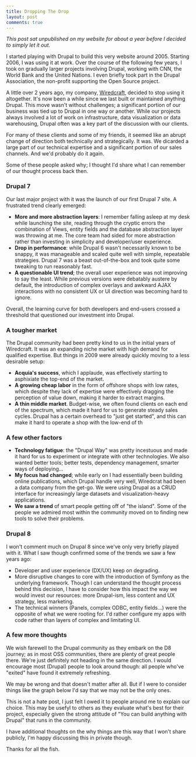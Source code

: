 ```yaml
---
title: Dropping The Drop
layout: post
comments: true
---
```


*This post sat unpublished on my website for about a year before I decided to simply let it out.*

I started playing with Drupal to build this very website around 2005. Starting 2006, I was using it at work. Over the course of the following few years, I took on gradually larger projects involving Drupal, working with CNN, the World Bank and the United Nations. I even briefly took part in the Drupal Association, the non-profit supporting the Open Source project.

A little over 2 years ago, my company, [Wiredcraft](http://wiredcraft.com), decided to stop using it altogether. It's now been a while since we last built or maintained anything Drupal. This move wasn't without challenges; a significant portion of our business was tied up to Drupal in one way or another. While our projects always involved a lot of work on infrastructure, data visualization or data warehousing, Drupal often was a key part of the discussion with our clients.

For many of these clients and some of my friends, it seemed like an abrupt change of direction both technically and strategically. It was. We dicarded a large part of our technical expertise and a significant portion of our sales channels. And we'd probably do it again.

Some of these people asked why; I thought I'd share what I can remember of our thought process back then.

### Drupal 7

Our last major project with it was the launch of our first Drupal 7 site. A frustrated trend clearly emerged:

- **More and more abstraction layers**: I remember falling asleep at my desk while launching the site, reading through the cryptic errors the combination of Views, entity fields and the database abstraction layer was throwing at me. The core team had sided for more abstraction rather than investing in simplicity and developer/user experience.
- **Drop in performance**: while Drupal 6 wasn't necessarily known to be snappy, it was manageable and scaled quite well with simple, repeatable strategies. Drupal 7 was a beast out-of-the-box and took quite some tweaking to run reasonably fast.
- **A questionable UI trend**; the overall user experience was not improving to say the least. While previous versions were debatably austere by default, the introduction of complex overlays and awkward AJAX interactions with no consistent UX or UI direction was becoming hard to ignore.

Overall, the learning curve for both developers and end-users crossed a threshold that questioned our investment into Drupal.

### A tougher market

The Drupal community had been pretty kind to us in the initial years of Wiredcraft. It was an expanding niche market with high demand for qualified expertise. But things in 2009 were already quickly moving to a less desirable setup:

- **Acquia's success**, which I applaude, was effectively starting to asphixiate the top-end of the market.
- **A growing cheap labor** in the form of offshore shops with low rates, which despite they lack of expertise were effectively dragging the perception of value down, making it harder to extract margins.
- **A thin middle market**. Budget-wise, we often found clients on each end of the spectrum, which made it hard for us to generate steady sales cycles. Drupal has a certain overhead to "just get started", and this can make it hard to operate a shop with the low-end of th

### A few other factors

- **Technology fatigue**: the "Drupal Way" was pretty incestuous and made it hard for us to experiment or integrate with other technologies. We also wanted better tools; better tests, dependency management, smarter ways of deploying...
- **My focus had changed**; while early on I had essentially been building online publications, which Drupal handle very well, Wiredcrat had been a data company from the get-go. We were using Drupal as a CRUD interface for increasingly large datasets and visualization-heavy applications.
- **We saw a trend** of smart people getting off of "the island". Some of the people we admired most within the community moved on to finding new tools to solve their problems.

### Drupal 8

I won't comment much on Drupal 8 since we've only very briefly played with it. What I saw though confirmed some of the trends we saw a few years ago:

- Developer and user experience (DX/UX) keep on  degrading.
- More disruptive changes to core with the introduction of Symfony as the underlying framework. Though I can understand the thought process behind this decision, I have to consider how this impact the way we would invest our resources: more Drupal-ism, less content and UX strategy, less marketing.
- The technical winners (Panels, complex ODBC, entity fields...) were the opposite of what we were rooting for. I'd rather configure my apps with code rather than layers of complex and limitating UI.

### A few more thoughts

We wish farewell to  the Drupal community as they embark on the D8 journey; as in most OSS communities, there are plenty of great people there. We're just definitely not heading in the same direction. I would encourage most (Drupal) people to look around though: all people who've "exited" have found it extremely refreshing.

We may be wrong and that doesn't matter after all. But if I were to consider things like the graph below I'd say that we may not be the only ones.

<script type="text/javascript" src="//www.google.com/trends/embed.js?hl=en-US&q=Drupal,+/m/02vtpl&cmpt=q&content=1&cid=TIMESERIES_GRAPH_0&export=5&w=500&h=330"></script>

This is not a hate post, I just felt I owed it to people around me to explain our choice. This may be usefyl to others as they evaluate what's best for their project, especially given the strong attitude of "You can build anything with Drupal" that runs in the community.

I have additional thoughts on the why things are this way that I won't share publicly, I'm happy discussing this in private though.

Thanks for all the fish.
